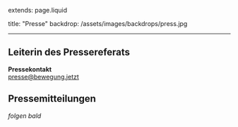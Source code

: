 extends: page.liquid

title: "Presse"
backdrop: /assets/images/backdrops/press.jpg

---

## Leiterin des Pressereferats

**Pressekontakt**<br>
<presse@bewegung.jetzt><br>


## Pressemitteilungen

_folgen bald_
